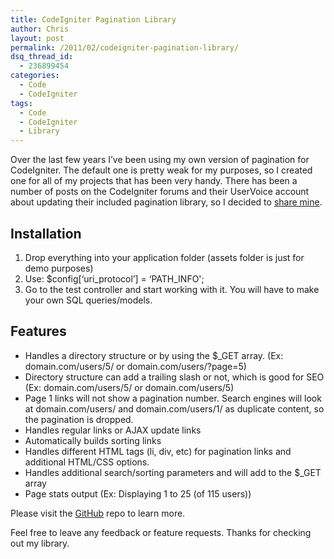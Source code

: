 ```yaml
---
title: CodeIgniter Pagination Library
author: Chris
layout: post
permalink: /2011/02/codeigniter-pagination-library/
dsq_thread_id:
  - 236899454
categories:
  - Code
  - CodeIgniter
tags:
  - Code
  - CodeIgniter
  - Library
---
```

Over the last few years I&#8217;ve been using my own version of pagination for CodeIgniter. The default one is pretty weak for my purposes, so I created one for all of my projects that has been very handy. <!--more-->There has been a number of posts on the CodeIgniter forums and their UserVoice account about updating their included pagination library, so I decided to [share mine][1].

## Installation

  1. Drop everything into your application folder (assets folder is just for demo purposes)
  2. Use: $config[&#8216;uri\_protocol&#8217;] = &#8216;PATH\_INFO';
  3. Go to the test controller and start working with it. You will have to make your own SQL queries/models.

## Features

  * Handles a directory structure or by using the $_GET array. (Ex: domain.com/users/5/ or domain.com/users/?page=5)
  * Directory structure can add a trailing slash or not, which is good for SEO (Ex: domain.com/users/5/ or domain.com/users/5)
  * Page 1 links will not show a pagination number. Search engines will look at domain.com/users/ and domain.com/users/1/ as duplicate content, so the pagination is dropped.
  * Handles regular links or AJAX update links
  * Automatically builds sorting links
  * Handles different HTML tags (li, div, etc) for pagination links and additional HTML/CSS options.
  * Handles additional search/sorting parameters and will add to the $_GET array
  * Page stats output (Ex: Displaying 1 to 25 (of 115 users))

Please visit the [GitHub][1] repo to learn more.

Feel free to leave any feedback or feature requests. Thanks for checking out my library.

[1]: https://github.com/modomg/codeigniter-pagination